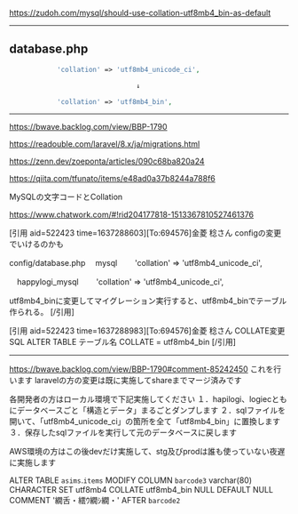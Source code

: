 
https://zudoh.com/mysql/should-use-collation-utf8mb4_bin-as-default




__________________________________________________________________________________________
## database.php
```php
            'collation' => 'utf8mb4_unicode_ci',

                                ↓

            'collation' => 'utf8mb4_bin',
```

____________________________________________________________________
https://bwave.backlog.com/view/BBP-1790



https://readouble.com/laravel/8.x/ja/migrations.html


https://zenn.dev/zoeponta/articles/090c68ba820a24

https://qiita.com/tfunato/items/e48ad0a37b8244a788f6


MySQLの文字コードとCollation





https://www.chatwork.com/#!rid204177818-1513367810527461376

[引用 aid=522423 time=1637288603][To:694576]金菱 稔さん
configの変更でいけるのかも

config/database.php
　mysql
　　'collation' => 'utf8mb4_unicode_ci',

　happylogi_mysql
　　'collation' => 'utf8mb4_unicode_ci',

utf8mb4_binに変更してマイグレーション実行すると、utf8mb4_binでテーブル作られる。
[/引用]


[引用 aid=522423 time=1637288983][To:694576]金菱 稔さん
COLLATE変更SQL
ALTER TABLE テーブル名 COLLATE = utf8mb4_bin
[/引用]



________________________________________________________________________________________________

https://bwave.backlog.com/view/BBP-1790#comment-85242450
これを行います
laravelの方の変更は既に実施してshareまでマージ済みです

各開発者の方はローカル環境で下記実施してください
１．hapilogi、logiecともにデータベースごと「構造とデータ」まるごとダンプします
２．sqlファイルを開いて、「utf8mb4_unicode_ci」の箇所を全て「utf8mb4_bin」に置換します
３．保存したsqlファイルを実行して元のデータベースに戻します

AWS環境の方はこの後devだけ実施して、stg及びprodは誰も使っていない夜遅に実施します



ALTER TABLE `asims`.`items` 
MODIFY COLUMN `barcode3` varchar(80) CHARACTER SET utf8mb4 COLLATE utf8mb4_bin NULL DEFAULT NULL COMMENT '繝舌・繧ｳ繝ｼ繝・' AFTER `barcode2`



